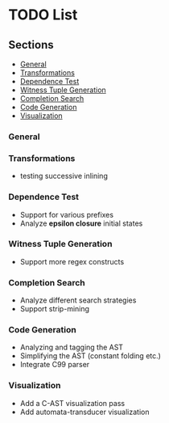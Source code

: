 # TODO List

## Sections
* [General](#general)
* [Transformations](#transformations)
* [Dependence Test](#dependence-test)
* [Witness Tuple Generation](#witness-tuple-generation)
* [Completion Search](#completion-search)
* [Code Generation](#code-generation)
* [Visualization](#visualization)

### General

### Transformations
* testing successive inlining

### Dependence Test
* Support for various prefixes
* Analyze __epsilon closure__ initial states

### Witness Tuple Generation
* Support more regex constructs 

### Completion Search
* Analyze different search strategies
* Support strip-mining

### Code Generation
* Analyzing and tagging the AST 
* Simplifying the AST (constant folding etc.)
* Integrate C99 parser

### Visualization
* Add a C-AST visualization pass
* Add automata-transducer visualization


         